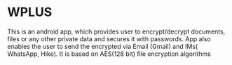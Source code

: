 # WPLUS
This is an android app, which provides user to encrypt/decrypt documents, files or any other private data and secures it with passwords. App also enables the user to send the encrypted via Email (Gmail) and IMs( WhatsApp, Hike). It is based on AES(128 bit) file encryption algorithms
